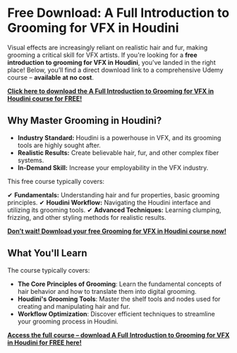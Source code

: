 # Free Download: A Full Introduction to Grooming for VFX in Houdini

Visual effects are increasingly reliant on realistic hair and fur, making grooming a critical skill for VFX artists. If you're looking for a **free introduction to grooming for VFX in Houdini**, you've landed in the right place! Below, you’ll find a direct download link to a comprehensive Udemy course – **available at no cost**.

[**Click here to download the A Full Introduction to Grooming for VFX in Houdini course for FREE!**](https://udemywork.com/a-full-introduction-to-grooming-for-vfx-in-houdini)

## Why Master Grooming in Houdini?

*   **Industry Standard:** Houdini is a powerhouse in VFX, and its grooming tools are highly sought after.
*   **Realistic Results:** Create believable hair, fur, and other complex fiber systems.
*   **In-Demand Skill:** Increase your employability in the VFX industry.

This free course typically covers:

✔ **Fundamentals:** Understanding hair and fur properties, basic grooming principles.
✔ **Houdini Workflow:** Navigating the Houdini interface and utilizing its grooming tools.
✔ **Advanced Techniques:** Learning clumping, frizzing, and other styling methods for realistic results.

[**Don’t wait! Download your free Grooming for VFX in Houdini course now!**](https://udemywork.com/a-full-introduction-to-grooming-for-vfx-in-houdini)

## What You'll Learn

The course typically covers:

*   **The Core Principles of Grooming**: Learn the fundamental concepts of hair behavior and how to translate them into digital grooming.
*   **Houdini's Grooming Tools**: Master the shelf tools and nodes used for creating and manipulating hair and fur.
*   **Workflow Optimization**: Discover efficient techniques to streamline your grooming process in Houdini.

[**Access the full course – download A Full Introduction to Grooming for VFX in Houdini for FREE here!**](https://udemywork.com/a-full-introduction-to-grooming-for-vfx-in-houdini)
